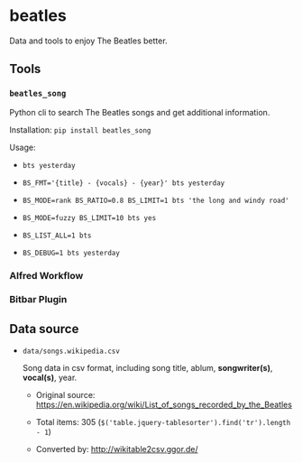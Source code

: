 # beatles

Data and tools to enjoy The Beatles better.

## Tools

### `beatles_song`

Python cli to search The Beatles songs and get additional information.

Installation: `pip install beatles_song`

Usage:

- `bts yesterday`

- `BS_FMT='{title} - {vocals} - {year}' bts yesterday`

- `BS_MODE=rank BS_RATIO=0.8 BS_LIMIT=1 bts 'the long and windy road'`

- `BS_MODE=fuzzy BS_LIMIT=10 bts yes`

- `BS_LIST_ALL=1 bts`

- `BS_DEBUG=1 bts yesterday`

### Alfred Workflow

### Bitbar Plugin

## Data source

- `data/songs.wikipedia.csv`

  Song data in csv format, including song title, ablum, **songwriter(s)**,
  **vocal(s)**, year.

  - Original source: https://en.wikipedia.org/wiki/List_of_songs_recorded_by_the_Beatles

  - Total items: 305 (`$('table.jquery-tablesorter').find('tr').length - 1`)

  - Converted by: http://wikitable2csv.ggor.de/
